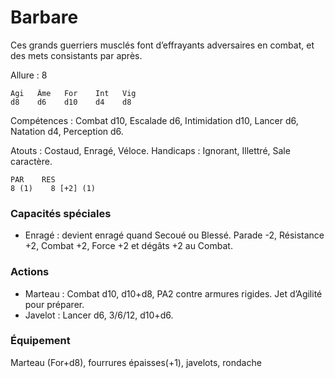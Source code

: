 # Barbare
Ces grands guerriers musclés font d’effrayants adversaires en combat, et des mets consistants par après.

Allure : 8

    Agi   Âme   For    Int   Vig
    d8    d6    d10    d4    d8

Compétences : Combat d10, Escalade d6, Intimidation d10, Lancer d6, Natation d4, Perception d6.

Atouts : Costaud, Enragé, Véloce.
Handicaps : Ignorant, Illettré, Sale caractère.

    PAR    RES
    8 (1)    8 [+2] (1) 
### Capacités spéciales
- Enragé : devient enragé quand Secoué ou Blessé. Parade -2, Résistance +2, Combat +2, Force +2 et dégâts +2 au Combat.

### Actions
- Marteau : Combat d10, d10+d8, PA2 contre armures rigides. Jet d’Agilité pour préparer.
- Javelot : Lancer d6, 3/6/12, d10+d6.

### Équipement
Marteau (For+d8), fourrures épaisses(+1), javelots, rondache


